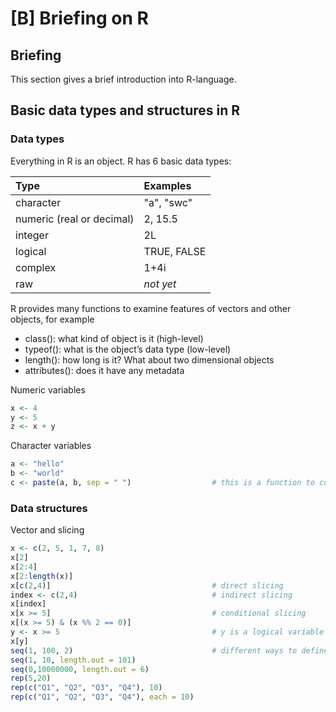 # \[B\] Briefing on R

## Briefing

This section gives a brief introduction into R-language.

## Basic data types and structures in R

### Data types

Everything in R is an object. R has 6 basic data types:

| Type | Examples |
| :--- | :--- |
| character | "a", "swc" |
| numeric \(real or decimal\) | 2, 15.5 |
| integer | 2L |
| logical | TRUE, FALSE |
| complex | 1+4i |
| raw | _not yet_ |

R provides many functions to examine features of vectors and other objects, for example

* class\(\): what kind of object is it \(high-level\)
* typeof\(\): what is the object’s data type \(low-level\)
* length\(\): how long is it? What about two dimensional objects
* attributes\(\): does it have any metadata

Numeric variables

```r
x <- 4
y <- 5
z <- x + y
```

Character variables

```r
a <- "hello"
b <- "world"
c <- paste(a, b, sep = " ")                  # this is a function to concate two strings
```

### Data structures

Vector and slicing

```r
x <- c(2, 5, 1, 7, 8)
x[2]
x[2:4]
x[2:length(x)]
x[c(2,4)]                                    # direct slicing
index <- c(2,4)                              # indirect slicing
x[index]
x[x >= 5]                                    # conditional slicing
x[(x >= 5) & (x %% 2 == 0)]
y <- x >= 5                                  # y is a logical variable                    
x[y]
seq(1, 100, 2)                               # different ways to define a sequence
seq(1, 10, length.out = 101)
seq(0,10000000, length.out = 6)
rep(5,20)
rep(c("Q1", "Q2", "Q3", "Q4"), 10)
rep(c("Q1", "Q2", "Q3", "Q4"), each = 10)
```

